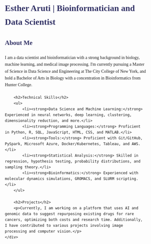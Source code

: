 <!DOCTYPE html>
<html lang="en">
<head>
    <meta charset="UTF-8">
    <meta name="viewport" content="width=device-width, initial-scale=1.0">
    <title>Esther Aruti | Data Scientist & Bioinformatician</title>
    <style>
        body { font-family: Times New Roman, sans-serif; line-height: 1.6; }
        .container { max-width: 800px; margin: auto; padding: 20px; }
        h1, h2 { color: #333366; }
        p { margin: 20px 0; }
    </style>
</head>
<body>
    <div class="container">
        <!-- Update the text in this <h1> tag -->
        <h1>Esther Aruti | Bioinformatician and Data Scientist</h1>
        <h2>About Me</h2>
        <p>I am a data scientist and bioinformatician with a strong background in biology, machine learning, and medical image processing. I'm currently pursuing a Master of Science in Data Science and Engineering at The City College of New York, and hold a Bachelor of Arts in Biology with a concentration in Bioinformatics from Hunter College.</p>

        <h2>Technical Skills</h2>
        <ul>
            <li><strong>Data Science and Machine Learning:</strong> Experienced in neural networks, deep learning, clustering, dimensionality reduction, and more.</li>
            <li><strong>Programming Languages:</strong> Proficient in Python, R, SQL, JavaScript, HTML, CSS, and MATLAB.</li>
            <li><strong>Tools:</strong> Proficient with Git/GitHub, PySpark, Microsoft Azure, Docker/Kubernetes, Tableau, and AWS.</li>
            <li><strong>Statistical Analysis:</strong> Skilled in regression, hypothesis testing, probability distributions, and sampling theory.</li>
            <li><strong>Bioinformatics:</strong> Experienced with molecular dynamics simulations, GROMACS, and SLURM scripting.</li>
        </ul>

        <h2>Projects</h2>
        <p>Currently, I am working on a platform that uses AI and genomic data to suggest repurposing existing drugs for rare cancers, optimizing both costs and research time. Additionally, I have contributed to various projects involving image processing and computer vision.</p>
    </div>
</body>
</html>


